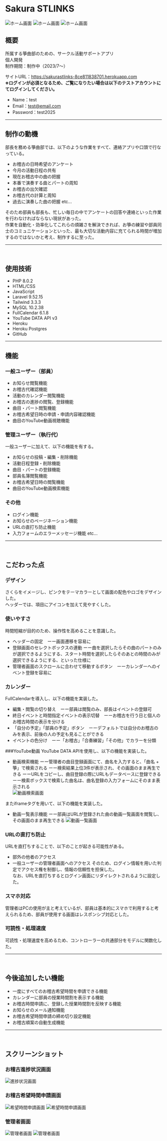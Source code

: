 # Sakura STLINKS
![ホーム画面](public/images/home1.png "home1")
![ホーム画面](public/images/home2.png "home2")
![ホーム画面](public/images/home3.png "home3")

## 概要
所属する箏曲部のための、サークル活動サポートアプリ<br>
個人開発<br>
制作期間：制作中（2023/7～）<br>

サイトURL：https://sakurastlinks-8ce811838701.herokuapp.com<br>
**※ログインが必須となるため、ご覧になりたい場合は以下のテストアカウントにてログインしてください。**
- Name：test
- Email：test@email.com
- Password：test2025
<hr>

## 制作の動機
部長を務める箏曲部では、以下のような作業をすべて、連絡アプリや口頭で行なっている。<br>

- お稽古の日時希望のアンケート
- 今月の活動日程の共有
- 現在お稽古中の曲の把握
- 本番で演奏する曲とパートの周知
- お稽古の出欠確認
- お稽古代の計算と周知
- 過去に演奏した曲の把握 etc...

そのため部員も部長も、忙しい毎日の中でアンケートの回答や連絡といった作業を行わなければならない現状があった。<br>
作業を自動化・効率化してこれらの煩雑さを解決できれば、お箏の練習や部員同士のコミュニケーションといった、最も大切な活動内容に充てられる時間が増加するのではないかと考え、制作するに至った。
<hr><br>

## 使用技術
- PHP 8.0.2
- HTML/CSS
- JavaScript
- Laravel 9.52.15
- Tailwind 3.3.3
- MySQL 10.2.38
- FullCalendar 6.1.8
- YouTube DATA API v3
- Heroku 
- Heroku Postgres
- GitHub
<hr>

<!-- ## アーキテクチャ
<img src="https://user-images.githubusercontent.com/70557787/193438843-8ba6a83c-a515-4783-b38a-f6f30d3b8755.png">
<hr> -->

## 機能
### 一般ユーザー（部員）
- お知らせ閲覧機能
- お稽古代確認機能
- 活動のカレンダー閲覧機能
- お稽古の進捗の閲覧、登録機能
- 曲目・パート閲覧機能
- お稽古希望日時の申請・申請内容確認機能
- 曲目のYouTube動画視聴機能

### 管理ユーザー（執行代）
一般ユーザーに加えて、以下の機能を有する。<br>
- お知らせの投稿・編集・削除機能
- 活動日程登録・削除機能
- 曲目・パートの登録機能
- 部員名簿閲覧機能
- お稽古希望日時の閲覧機能
- 曲目のYouTube動画検索機能

### その他
- ログイン機能
- お知らせのページネーション機能
- URLの直打ち防止機能
- 入力フォームのエラーメッセージ機能 etc...
<hr><br>


## こだわった点
### デザイン
さくらをイメージし、ピンクをテーマカラーとして画面の配色やロゴをデザインした。<br>
ヘッダーでは、項目にアイコンを加えて見やすくした。<br>

### 使いやすさ
時間短縮が目的のため、操作性を高めることを意識した。<br>
- ヘッダーの固定　ーー画面遷移を容易に
- 登録画面のセレクトボックスの連動
ーー曲を選択したらその曲のパートのみが選択できるようにする、スタート時間を選択したらそのあとの時間のみが選択できるようにする、といった仕様に
- 管理者画面のスクロールに合わせて移動するボタン　ーーカレンダーへのイベント登録を容易に

### カレンダー
FullCalendarを導入し、以下の機能を実装した。
- 編集・閲覧の切り替え　ーー部員は閲覧のみ、部長はイベントの登録可
- 終日イベントと時間指定イベントの表示切替　ーーお稽古を行う日と個人のお稽古時間の表示を分ける
- 「自分の予定」「部員の予定」ボタン　ーーデフォルトでは自分のお稽古のみを表示、前後の人の予定も見ることができる
- イベントの色分け　ーー「お稽古」「合奏練習」「その他」でカラーを分類

###YouTube動画
YouTube DATA APIを使用し、以下の機能を実装した。
- 動画検索機能
ーー管理者の曲目登録画面にて、曲名を入力すると、「曲名 + 箏」で検索される
ーー検索結果上位3件が表示され、その画面のまま再生できる
ーーURLをコピーし、曲目登録の際にURLもデータベースに登録できる
ーー検索ボックスで検索した曲名は、曲名登録の入力フォームにそのまま表示される<br>
![動画検索画面](public/images/search.png "search")

またiframeタグを用いて、以下の機能を実装した。
- 動画一覧表示機能
ーー部員はURLが登録された曲の動画一覧画面を閲覧し、その画面のまま再生できる
![動画一覧画面](public/images/movie.png "movie")


### URLの直打ち防止
URLを直打ちすることで、以下のことが起きる可能性がある。<br>
- 部外の他者のアクセス
- 一般ユーザーの管理者画面へのアクセス
そのため、ログイン情報を用いた判定でアクセス権を制御し、情報の信頼性を担保した。<br>
なお、URLを直打ちするとログイン画面にリダイレクトされるように設定した。

 
### スマホ対応
管理者はPCの使用が主と考えているが、部員は基本的にスマホで利用すると考えられるため、部員が使用する画面はレスポンシブ対応とした。

### 可読性・処理速度
可読性・処理速度を高めるため、コントローラーの共通部分をモデルに関数化した。


<hr><br>

## 今後追加したい機能
- 一度にすべてのお稽古希望時間を申請できる機能
- カレンダーに部員の授業時間割を表示する機能
- お稽古時間申請に、登録した授業時間割を反映する機能
- お知らせのメール通知機能
- お稽古希望時間申請の締め切り設定機能
- お稽古順案の自動生成機能
<hr><br>

 ## スクリーンショット
### お稽古進捗状況画面
![進捗状況画面](public/images/progress.png "progress")

### お稽古希望時間申請画面
![希望時間申請画面](public/images/desire1.png "desire1")
![希望時間申請画面](public/images/desire2.png "desire2")

### 管理者画面
![管理者画面](public/images/admin1.png "admin1")
![管理者画面](public/images/admin2.png "admin2")
<br>

